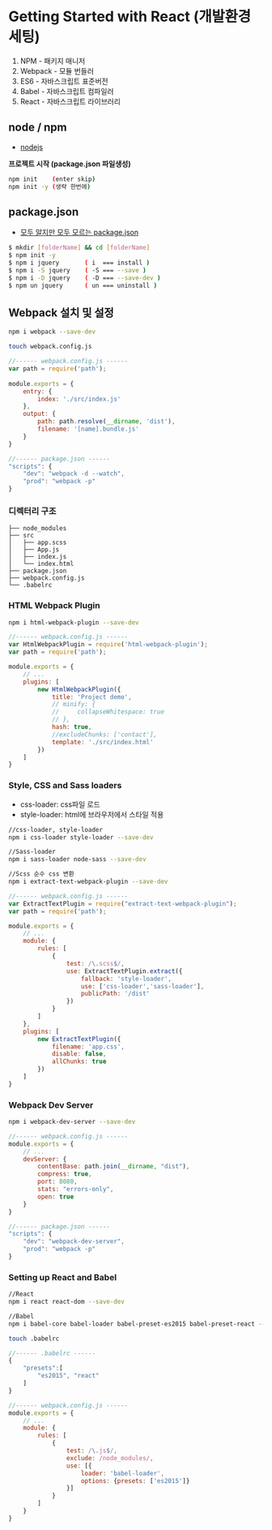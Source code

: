 # Getting Started with React (개발환경세팅)

1. NPM - 패키지 매니저
1. Webpack - 모듈 번들러
1. ES6 - 자바스크립트 표준버전
1. Babel - 자바스크립트 컴파일러
1. React - 자바스크립트 라이브러리

## node / npm

- [nodejs](https://nodejs.org/ko/)

**프로젝트 시작 (package.json 파일생성)**
```bash
npm init    (enter skip)
npm init -y (생략 한번에)
```

## package.json

- [모두 알지만 모두 모르는 package.json](http://programmingsummaries.tistory.com/385)

```bash
$ mkdir [folderName] && cd [folderName]
$ npm init -y
$ npm i jquery       ( i  === install )
$ npm i -S jquery    ( -S === --save )
$ npm i -D jquery    ( -D === --save-dev )
$ npm un jquery      ( un === uninstall )
```

## Webpack 설치 및 설정
```bash
npm i webpack --save-dev

touch webpack.config.js
```

```js
//------ webpack.config.js ------
var path = require('path');
 
module.exports = {
    entry: {
        index: './src/index.js'
    },
    output: {
        path: path.resolve(__dirname, 'dist'),
        filename: '[name].bundle.js'
    }
}
```

```js
//------ package.json ------
"scripts": {
    "dev": "webpack -d --watch",
    "prod": "webpack -p"
}
```
### 디렉터리 구조
```
├── node_modules
├── src
│   ├── app.scss
│   ├── App.js
│   ├── index.js
│   └── index.html
├── package.json
├── webpack.config.js
└── .babelrc

```



### HTML Webpack Plugin
```bash
npm i html-webpack-plugin --save-dev
```

```js
//------ webpack.config.js ------
var HtmlWebpackPlugin = require('html-webpack-plugin');
var path = require('path');

module.exports = {
    // ...
    plugins: [
        new HtmlWebpackPlugin({
            title: 'Project demo',
            // minify: {
            //     collapseWhitespace: true
            // },
            hash: true,
            //excludeChunks: ['contact'],
            template: './src/index.html'
        })
    ]
}
```

### Style, CSS and Sass loaders
- css-loader: css파일 로드
- style-loader: html에 브라우저에서 스타일 적용

```bash
//css-loader, style-loader
npm i css-loader style-loader --save-dev

//Sass-loader
npm i sass-loader node-sass --save-dev

//Scss 순수 css 변환
npm i extract-text-webpack-plugin --save-dev
```
```js
//------ webpack.config.js ------
var ExtractTextPlugin = require("extract-text-webpack-plugin");
var path = require('path');

module.exports = {
    // ...
    module: {
        rules: [
            {
                test: /\.scss$/,
                use: ExtractTextPlugin.extract({
                    fallback: 'style-loader',
                    use: ['css-loader','sass-loader'],
                    publicPath: '/dist'
                })
            }
        ]
    },
    plugins: [
        new ExtractTextPlugin({
            filename: 'app.css',
            disable: false,
            allChunks: true
        })
    ]
}
```


### Webpack Dev Server
```bash
npm i webpack-dev-server --save-dev
```

```js
//------ webpack.config.js ------
module.exports = {
    // ...
    devServer: {
        contentBase: path.join(__dirname, "dist"),
        compress: true,
        port: 8080,
        stats: "errors-only",
        open: true
    }
}
```
```js
//------ package.json ------
"scripts": {
    "dev": "webpack-dev-server",
    "prod": "webpack -p"
}
```

### Setting up React and Babel
```bash
//React
npm i react react-dom --save-dev

//Babel
npm i babel-core babel-loader babel-preset-es2015 babel-preset-react --save-dev

touch .babelrc
```

```js
//------ .babelrc ------
{
    "presets":[
        "es2015", "react"
    ]
}
```

```js
//------ webpack.config.js ------
module.exports = {
    // ...
    module: {
        rules: [
            {
                test: /\.js$/,
                exclude: /node_modules/,
                use: [{
                    loader: 'babel-loader',
                    options: {presets: ['es2015']}
                }]
            }
        ]
    }
}
```